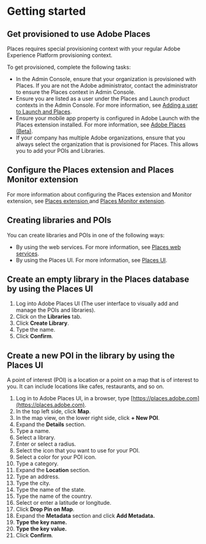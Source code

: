 # Getting started

## Get provisioned to use Adobe Places

Places requires special provisioning context with your regular Adobe Experience Platform provisioning context. 

To get provisioned, complete the following tasks:

* In the Admin Console, ensure that your organization is provisioned with Places.  If you are not the Adobe administrator, contact the administrator to ensure the Places context in Admin Console.
* Ensure you are listed as a user under the Places and Launch product contexts in the Admin Console. For more information, see [Adding a user to Launch and Places](https://launch.gitbook.io/places-services-by-adobe-documentation/adding-a-user-to-launch-and-places).
* Ensure your mobile app property is configured in Adobe Launch with the Places extension installed.  For more information, see [Adobe Places \(Beta\)](https://aep-sdks.gitbook.io/docs/using-mobile-extensions/places-extension-1). 
* If your company has multiple Adobe organizations, ensure that you always select the organization that is provisioned for Places. This allows you to add your POIs and Libraries.

## Configure the Places extension and Places Monitor extension

For more information about configuring the Places extension and Monitor extension, see [Places extension ](https://aep-sdks.gitbook.io/docs/using-mobile-extensions/places-extension-1/places-extension)and [Places Monitor extension](https://aep-sdks.gitbook.io/docs/using-mobile-extensions/places-extension-1/places-monitoring-extension).

## Creating libraries and POIs

You can create libraries and POIs in one of the following ways:

* By using the web services. For more information, see [Places web services](https://launch.gitbook.io/places-services-by-adobe-documentation/places-rest-apis).
* By using the Places UI. For more information, see [Places UI](https://launch.gitbook.io/places-services-by-adobe-documentation/places-database-management-1). 

## Create an empty library in the Places database by using the Places UI

1. Log into Adobe Places UI \(The user interface to visually add and manage the POIs and libraries\). 
2. Click on the **Libraries** tab.
3. Click **Create Library**.
4. Type the name.
5. Click **Confirm**.

## Create a new POI in the library by using the Places UI

A point of interest \(POI\) is a location or a point on a map that is of interest to you. It can include locations like cafes, restaurants, and so on.

1. Log in to Adobe Places UI, in a browser, type [https://places.adobe.com](https://places.adobe.com).
2. In the top left side, click **Map**.
3. In the map view, on the lower right side, click **+ New POI**. 
4. Expand the **Details** section.
5. Type a name.
6. Select a library.
7. Enter or select a radius. 
8. Select the icon that you want to use for your POI.
9. Select a color for your POI icon.
10. Type a category.
11. Expand the **Location** section.
12. Type an address.
13. Type the city.
14. Type the name of the state.
15. Type the name of the country.
16. Select or enter a latitude or longitude.
17. Click **Drop Pin on Map**.
18. Expand the **Metadata** section and click **Add Metadata.**
19. **Type the key name.**
20. **Type the key value.**
21. Click **Confirm**.

